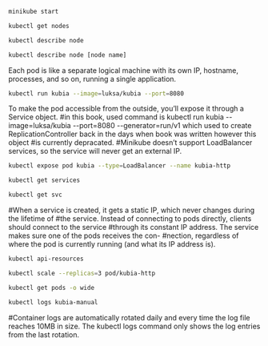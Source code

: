 ```sh
minikube start
```

```sh
kubectl get nodes
```

```sh
kubectl describe node

```

```sh
kubectl describe node [node name]
```


Each pod is like a separate logical machine with its own IP, hostname, processes, and so on, running a single application.

```sh
kubectl run kubia --image=luksa/kubia --port=8080
```
To make the pod accessible from the outside, you’ll expose it through a Service object.
#in this book, used command is kubectl run kubia --image=luksa/kubia --port=8080 --generator=run/v1 which used to create ReplicationController back in the days when book was written however this object #is currently depracated.
#Minikube doesn’t support LoadBalancer services, so the service will never get an external IP.
```sh
kubectl expose pod kubia --type=LoadBalancer --name kubia-http
```

```sh
kubectl get services
```

```sh
kubectl get svc
```

#When a service is created, it gets a static IP, which never changes during the lifetime of
#the service. Instead of connecting to pods directly, clients should connect to the service
#through its constant IP address. The service makes sure one of the pods receives the con-
#nection, regardless of where the pod is currently running (and what its IP address is).

```sh
kubectl api-resources
```

```sh
kubectl scale --replicas=3 pod/kubia-http
```
```sh
kubectl get pods -o wide
```
```sh
kubectl logs kubia-manual
```
#Container logs are automatically rotated daily and every time the log file reaches 10MB in size. The kubectl logs command only shows the log entries from the last rotation.


